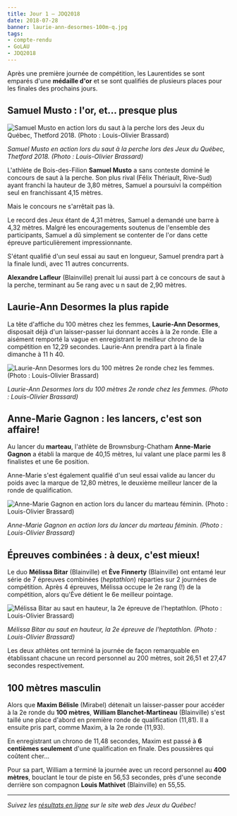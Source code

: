 ```yaml
---
title: Jour 1 – JDQ2018
date: 2018-07-28
banner: laurie-ann-desormes-100m-q.jpg
tags:
- compte-rendu
- GoLAU
- JDQ2018
---
```


Après une première journée de compétition, les Laurentides se sont emparés d'une **médaille d'or** et se sont qualifiés de plusieurs places pour les finales des prochains jours.

## Samuel Musto : l'or, et... presque plus

![Samuel Musto en action lors du saut à la perche lors des Jeux du Québec, Thetford 2018. (Photo : Louis-Olivier Brassard)](samuel-musto-perche.jpg)

_Samuel Musto en action lors du saut à la perche lors des Jeux du Québec, Thetford 2018. (Photo : Louis-Olivier Brassard)_

L'athlète de Bois-des-Filion **Samuel Musto** a sans conteste dominé le concours de saut à la perche. Son plus rival (Félix Thériault, Rive-Sud) ayant franchi la hauteur de 3,80 mètres, Samuel a poursuivi la compéition seul en franchissant 4,15 mètres.

Mais le concours ne s'arrêtait pas là.

Le record des Jeux étant de 4,31 mètres, Samuel a demandé une barre à 4,32 mètres. Malgré les encouragements soutenus de l'ensemble des participants, Samuel a dû simplement se contenter de l'or dans cette épreuve particulièrement impressionnante.

S'étant qualifié d'un seul essai au saut en longueur, Samuel prendra part à la finale lundi, avec 11 autres concurrents.

**Alexandre Lafleur** (Blainville) prenait lui aussi part à ce concours de saut à la perche, terminant au 5e rang avec u n saut de 2,90 mètres.

## Laurie-Ann Desormes la plus rapide

La tête d'affiche du 100 mètres chez les femmes, **Laurie-Ann Desormes**, disposait déjà d'un laisser-passer lui donnant accès à la 2e ronde. Elle a aisément remporté la vague en enregistrant le meilleur chrono de la compétition en 12,29 secondes. Laurie-Ann prendra part à la finale dimanche à 11 h 40.

![Laurie-Ann Desormes lors du 100 mètres 2e ronde chez les femmes. (Photo : Louis-Olivier Brassard)](laurie-ann-desormes-100m-q.jpg)

_Laurie-Ann Desormes lors du 100 mètres 2e ronde chez les femmes. (Photo : Louis-Olivier Brassard)_


## Anne-Marie Gagnon : les lancers, c'est son affaire!

Au lancer du **marteau**, l'athlète de Brownsburg-Chatham **Anne-Marie Gagnon** a établi la marque de 40,15 mètres, lui valant une place parmi les 8 finalistes et une 6e position.

Anne-Marie s'est également qualifié d'un seul essai valide au lancer du poids avec la marque de 12,80 mètres, le deuxième meilleur lancer de la ronde de qualification.

![Anne-Marie Gagnon en action lors du lancer du marteau féminin. (Photo : Louis-Olivier Brassard)](anne-marie-gagnon-marteau.jpg)

_Anne-Marie Gagnon en action lors du lancer du marteau féminin. (Photo : Louis-Olivier Brassard)_

## Épreuves combinées : à deux, c'est mieux!

Le duo **Mélissa Bitar** (Blainville) et **Ève Finnerty** (Blainville) ont entamé leur série de 7 épreuves combinées (_heptathlon_) réparties sur 2 journées de compétition. Après 4 épreuves, Mélissa occupe le 2e rang (!) de la compétition, alors qu'Ève détient le 6e meilleur pointage.

![Mélissa Bitar au saut en hauteur, la 2e épreuve de l'heptathlon. (Photo : Louis-Olivier Brassard)](melissa-bitar-hauteur-heptathlon.jpg)

_Mélissa Bitar au saut en hauteur, la 2e épreuve de l'heptathlon. (Photo : Louis-Olivier Brassard)_

Les deux athlètes ont terminé la journée de façon remarquable en établissant chacune un record personnel au 200 mètres, soit 26,51 et 27,47 secondes respectivement.

## 100 mètres masculin

Alors que **Maxim Bélisle** (Mirabel) détenait un laisser-passer pour accéder à la 2e ronde du **100 mètres**, **William Blanchet-Martineau** (Blainville) s'est taillé une place d'abord en première ronde de qualification (11,81). Il a ensuite pris part, comme Maxim, à la 2e ronde (11,93).

En enregistrant un chrono de 11,48 secondes, Maxim est passé à **6 centièmes seulement** d'une qualification en finale. Des poussières qui coûtent cher...

Pour sa part, William a terminé la journée avec un record personnel au **400 mètres**, bouclant le tour de piste en 56,53 secondes, près d'une seconde derrière son compagnon **Louis Mathivet** (Blainville) en 55,55.

---

_Suivez les [résultats en ligne](http://resultats.jeuxduquebec.com/fr/compilation/sport.html?sport=224) sur le site web des Jeux du Québec!_
